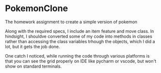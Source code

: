 # PokemonClone
The homework assignment to create a simple version of pokemon

Along with the required specs, I include an item feature and move class.
In hindsight, I shouldve converted some of my code into methods in classes rather than accessing the class variables trhough the objects, which I did a lot, but it gets the job done.

One catch I noticed, while running the code through various platforms is that you can see the grid properly on IDE like pycharm or vscode, but won't show on standard terminals.
